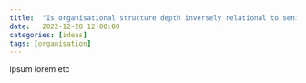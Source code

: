 ```yaml
---
title:  "Is organisational structure depth inversely relational to seniority?"
date:   2022-12-28 12:00:00
categories: [ideas]
tags: [organisation]
---
```

ipsum lorem etc
